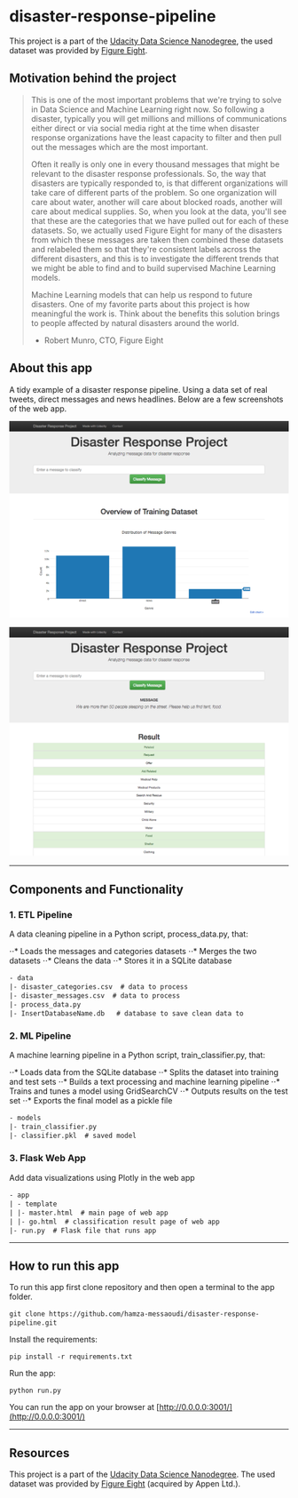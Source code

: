 # disaster-response-pipeline
This project is a part of the [Udacity Data Science Nanodegree](https://www.udacity.com/course/data-scientist-nanodegree--nd025), the used dataset was provided by [Figure Eight](https://www.figure-eight.com/).
## Motivation behind the project

> This is one of the most important problems that we're trying to solve in Data Science and Machine Learning right now.
> So following a disaster, typically you will get millions and millions of communications either direct or via social media right at the time when disaster response organizations have the least capacity to filter and then pull out the messages which are the most 
> important.
> 
> Often it really is only one in every thousand messages that might be relevant to the disaster response professionals.
> So, the way that disasters are typically responded to, is that different organizations will take care of different parts of the
> problem.
> So one organization will care about water, another will care about blocked roads, another will care about medical supplies.
> So, when you look at the data, you'll see that these are the categories that we have pulled out for each of these datasets.
> So, we actually used Figure Eight for many of the disasters from which these messages are taken then combined these datasets and 
> relabeled them so that they're consistent labels across the different disasters, and this is to investigate the different trends that we might be able to find and to build supervised Machine Learning models.
> 
> Machine Learning models that can help us respond to future disasters. One of my favorite parts about this project is how meaningful 
> the work is.
> Think about the benefits this solution brings to people affected by natural disasters around the world.
> - Robert Munro, CTO, Figure Eight


## About this app

A tidy example of a disaster response pipeline. Using a data set of real tweets, direct messages and news headlines. 
Below are a few screenshots of the web app.


![alt text](https://github.com/hamza-messaoudi/disaster-response-pipeline/blob/master/screenshots/disaster-response-project1.png "Dataset")

![alt text](https://github.com/hamza-messaoudi/disaster-response-pipeline/blob/master/screenshots/disaster-response-project2.png "Classifier")

---
## Components and Functionality

### 1. ETL Pipeline

A data cleaning pipeline in a Python script, process_data.py, that:

⋅⋅* Loads the messages and categories datasets
⋅⋅* Merges the two datasets
⋅⋅* Cleans the data
⋅⋅* Stores it in a SQLite database

```
- data
|- disaster_categories.csv  # data to process 
|- disaster_messages.csv  # data to process
|- process_data.py
|- InsertDatabaseName.db   # database to save clean data to
```

### 2. ML Pipeline

A machine learning pipeline in a Python script, train_classifier.py, that:

⋅⋅* Loads data from the SQLite database
⋅⋅* Splits the dataset into training and test sets
⋅⋅* Builds a text processing and machine learning pipeline
⋅⋅* Trains and tunes a model using GridSearchCV
⋅⋅* Outputs results on the test set
⋅⋅* Exports the final model as a pickle file

```
- models
|- train_classifier.py
|- classifier.pkl  # saved model 
```
### 3. Flask Web App

Add data visualizations using Plotly in the web app

```
- app
| - template
| |- master.html  # main page of web app
| |- go.html  # classification result page of web app
|- run.py  # Flask file that runs app

```

---
## How to run this app

To run this app first clone repository and then open a terminal to the app folder.

```
git clone https://github.com/hamza-messaoudi/disaster-response-pipeline.git

```

Install the requirements:

```
pip install -r requirements.txt
```
Run the app:

```
python run.py
```
You can run the app on your browser at [http://0.0.0.0:3001/](http://0.0.0.0:3001/)

---
## Resources

This project is a part of the [Udacity Data Science Nanodegree](https://www.udacity.com/course/data-scientist-nanodegree--nd025).
The used dataset was provided by [Figure Eight](https://www.figure-eight.com/) (acquired by Appen Ltd.).
